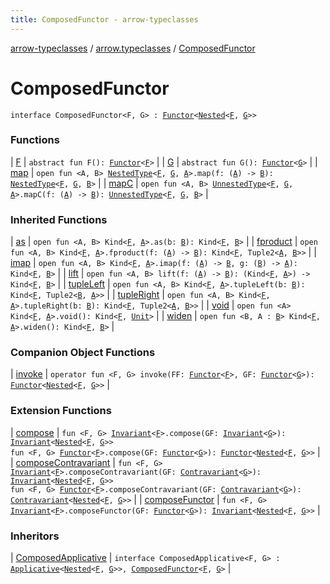 ```yaml
---
title: ComposedFunctor - arrow-typeclasses
---
```


[arrow-typeclasses](../../index.html) / [arrow.typeclasses](../index.html) / [ComposedFunctor](./index.html)

# ComposedFunctor

`interface ComposedFunctor<F, G> : `[`Functor`](../-functor/index.html)`<`[`Nested`](../-nested.html)`<`[`F`](index.html#F)`, `[`G`](index.html#G)`>>`

### Functions

| [F](-f.html) | `abstract fun F(): `[`Functor`](../-functor/index.html)`<`[`F`](index.html#F)`>` |
| [G](-g.html) | `abstract fun G(): `[`Functor`](../-functor/index.html)`<`[`G`](index.html#G)`>` |
| [map](map.html) | `open fun <A, B> `[`NestedType`](../-nested-type.html)`<`[`F`](index.html#F)`, `[`G`](index.html#G)`, `[`A`](map.html#A)`>.map(f: (`[`A`](map.html#A)`) -> `[`B`](map.html#B)`): `[`NestedType`](../-nested-type.html)`<`[`F`](index.html#F)`, `[`G`](index.html#G)`, `[`B`](map.html#B)`>` |
| [mapC](map-c.html) | `open fun <A, B> `[`UnnestedType`](../-unnested-type.html)`<`[`F`](index.html#F)`, `[`G`](index.html#G)`, `[`A`](map-c.html#A)`>.mapC(f: (`[`A`](map-c.html#A)`) -> `[`B`](map-c.html#B)`): `[`UnnestedType`](../-unnested-type.html)`<`[`F`](index.html#F)`, `[`G`](index.html#G)`, `[`B`](map-c.html#B)`>` |

### Inherited Functions

| [as](../-functor/as.html) | `open fun <A, B> Kind<`[`F`](../-functor/index.html#F)`, `[`A`](../-functor/as.html#A)`>.as(b: `[`B`](../-functor/as.html#B)`): Kind<`[`F`](../-functor/index.html#F)`, `[`B`](../-functor/as.html#B)`>` |
| [fproduct](../-functor/fproduct.html) | `open fun <A, B> Kind<`[`F`](../-functor/index.html#F)`, `[`A`](../-functor/fproduct.html#A)`>.fproduct(f: (`[`A`](../-functor/fproduct.html#A)`) -> `[`B`](../-functor/fproduct.html#B)`): Kind<`[`F`](../-functor/index.html#F)`, Tuple2<`[`A`](../-functor/fproduct.html#A)`, `[`B`](../-functor/fproduct.html#B)`>>` |
| [imap](../-functor/imap.html) | `open fun <A, B> Kind<`[`F`](../-functor/index.html#F)`, `[`A`](../-functor/imap.html#A)`>.imap(f: (`[`A`](../-functor/imap.html#A)`) -> `[`B`](../-functor/imap.html#B)`, g: (`[`B`](../-functor/imap.html#B)`) -> `[`A`](../-functor/imap.html#A)`): Kind<`[`F`](../-functor/index.html#F)`, `[`B`](../-functor/imap.html#B)`>` |
| [lift](../-functor/lift.html) | `open fun <A, B> lift(f: (`[`A`](../-functor/lift.html#A)`) -> `[`B`](../-functor/lift.html#B)`): (Kind<`[`F`](../-functor/index.html#F)`, `[`A`](../-functor/lift.html#A)`>) -> Kind<`[`F`](../-functor/index.html#F)`, `[`B`](../-functor/lift.html#B)`>` |
| [tupleLeft](../-functor/tuple-left.html) | `open fun <A, B> Kind<`[`F`](../-functor/index.html#F)`, `[`A`](../-functor/tuple-left.html#A)`>.tupleLeft(b: `[`B`](../-functor/tuple-left.html#B)`): Kind<`[`F`](../-functor/index.html#F)`, Tuple2<`[`B`](../-functor/tuple-left.html#B)`, `[`A`](../-functor/tuple-left.html#A)`>>` |
| [tupleRight](../-functor/tuple-right.html) | `open fun <A, B> Kind<`[`F`](../-functor/index.html#F)`, `[`A`](../-functor/tuple-right.html#A)`>.tupleRight(b: `[`B`](../-functor/tuple-right.html#B)`): Kind<`[`F`](../-functor/index.html#F)`, Tuple2<`[`A`](../-functor/tuple-right.html#A)`, `[`B`](../-functor/tuple-right.html#B)`>>` |
| [void](../-functor/void.html) | `open fun <A> Kind<`[`F`](../-functor/index.html#F)`, `[`A`](../-functor/void.html#A)`>.void(): Kind<`[`F`](../-functor/index.html#F)`, `[`Unit`](https://kotlinlang.org/api/latest/jvm/stdlib/kotlin/-unit/index.html)`>` |
| [widen](../-functor/widen.html) | `open fun <B, A : `[`B`](../-functor/widen.html#B)`> Kind<`[`F`](../-functor/index.html#F)`, `[`A`](../-functor/widen.html#A)`>.widen(): Kind<`[`F`](../-functor/index.html#F)`, `[`B`](../-functor/widen.html#B)`>` |

### Companion Object Functions

| [invoke](invoke.html) | `operator fun <F, G> invoke(FF: `[`Functor`](../-functor/index.html)`<`[`F`](invoke.html#F)`>, GF: `[`Functor`](../-functor/index.html)`<`[`G`](invoke.html#G)`>): `[`Functor`](../-functor/index.html)`<`[`Nested`](../-nested.html)`<`[`F`](invoke.html#F)`, `[`G`](invoke.html#G)`>>` |

### Extension Functions

| [compose](../compose.html) | `fun <F, G> `[`Invariant`](../-invariant/index.html)`<`[`F`](../compose.html#F)`>.compose(GF: `[`Invariant`](../-invariant/index.html)`<`[`G`](../compose.html#G)`>): `[`Invariant`](../-invariant/index.html)`<`[`Nested`](../-nested.html)`<`[`F`](../compose.html#F)`, `[`G`](../compose.html#G)`>>`<br>`fun <F, G> `[`Functor`](../-functor/index.html)`<`[`F`](../compose.html#F)`>.compose(GF: `[`Functor`](../-functor/index.html)`<`[`G`](../compose.html#G)`>): `[`Functor`](../-functor/index.html)`<`[`Nested`](../-nested.html)`<`[`F`](../compose.html#F)`, `[`G`](../compose.html#G)`>>` |
| [composeContravariant](../compose-contravariant.html) | `fun <F, G> `[`Invariant`](../-invariant/index.html)`<`[`F`](../compose-contravariant.html#F)`>.composeContravariant(GF: `[`Contravariant`](../-contravariant/index.html)`<`[`G`](../compose-contravariant.html#G)`>): `[`Invariant`](../-invariant/index.html)`<`[`Nested`](../-nested.html)`<`[`F`](../compose-contravariant.html#F)`, `[`G`](../compose-contravariant.html#G)`>>`<br>`fun <F, G> `[`Functor`](../-functor/index.html)`<`[`F`](../compose-contravariant.html#F)`>.composeContravariant(GF: `[`Contravariant`](../-contravariant/index.html)`<`[`G`](../compose-contravariant.html#G)`>): `[`Contravariant`](../-contravariant/index.html)`<`[`Nested`](../-nested.html)`<`[`F`](../compose-contravariant.html#F)`, `[`G`](../compose-contravariant.html#G)`>>` |
| [composeFunctor](../compose-functor.html) | `fun <F, G> `[`Invariant`](../-invariant/index.html)`<`[`F`](../compose-functor.html#F)`>.composeFunctor(GF: `[`Functor`](../-functor/index.html)`<`[`G`](../compose-functor.html#G)`>): `[`Invariant`](../-invariant/index.html)`<`[`Nested`](../-nested.html)`<`[`F`](../compose-functor.html#F)`, `[`G`](../compose-functor.html#G)`>>` |

### Inheritors

| [ComposedApplicative](../-composed-applicative/index.html) | `interface ComposedApplicative<F, G> : `[`Applicative`](../-applicative/index.html)`<`[`Nested`](../-nested.html)`<`[`F`](../-composed-applicative/index.html#F)`, `[`G`](../-composed-applicative/index.html#G)`>>, `[`ComposedFunctor`](./index.html)`<`[`F`](../-composed-applicative/index.html#F)`, `[`G`](../-composed-applicative/index.html#G)`>` |


